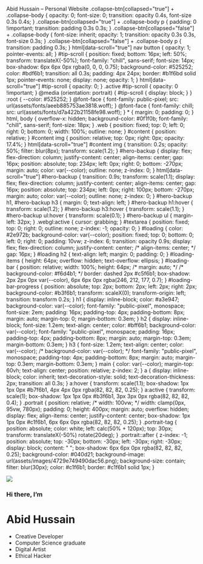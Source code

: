   Abid Hussain – Personal Website                .collapse-btn\[collapsed="true"\] + .collapse-body { opacity: 0; font-size: 0; transition: opacity 0.4s, font-size 0.3s 0.4s; } .collapse-btn\[collapsed="true"\] + .collapse-body p { padding: 0 !important; transition: padding 0.3s 0.3s; } .collapse-btn\[collapsed="false"\] + .collapse-body { font-size: inherit; opacity: 1; transition: opacity 0.3s 0.3s, font-size 0.3s; } .collapse-btn\[collapsed="false"\] + .collapse-body p { transition: padding 0.3s; } html\[data-scroll="true"\] nav button { opacity: 1; pointer-events: all; } #tip-scroll { position: fixed; bottom: 16px; left: 50%; transform: translateX(-50%); font-family: "chill", sans-serif; font-size: 14px; box-shadow: 6px 6px 0px rgba(0, 0, 0, 0.75); background-color: #525252; color: #bdf6b1; transition: all 0.3s; padding: 4px 24px; border: #b1f6bd solid 1px; pointer-events: none; display: none; opacity: 1; } html\[data-scroll="true"\] #tip-scroll { opacity: 0; } .active #tip-scroll { opacity: 0 !important; } @media (orientation: portrait) { #tip-scroll { display: block; } } :root { --color: #525252; } @font-face { font-family: public-pixel; src: url(assets/fonts/aeeb885753ae3818.woff); } @font-face { font-family: chill; src: url(assets/fonts/d7a422b21158fe98.woff); } \* { margin: 0; padding: 0; } html, body { overflow-x: hidden; background-color: #0f1f0b; font-family: "chill", sans-serif; font-size: 18px; } .web { position: fixed; top: 0; left: 0; right: 0; bottom: 0; width: 100%; outline: none; } #content { position: relative; } #content img { position: relative; top: 0px; right: 0px; opacity: 17.4%; } html\[data-scroll="true"\] #content img { transition: 0.2s; opacity: 50%; filter: blur(8px); transform: scale(1.2); } #hero-backup { display: flex; flex-direction: column; justify-content: center; align-items: center; gap: 16px; position: absolute; top: 234px; left: 0px; right: 0; bottom: -270px; margin: auto; color: var(--color); outline: none; z-index: 0; } html\[data-scroll="true"\] #hero-backup { transition: 0.9s; transform: scale(1.1); display: flex; flex-direction: column; justify-content: center; align-items: center; gap: 16px; position: absolute; top: 234px; left: 0px; right: 100px; bottom: -270px; margin: auto; color: var(--color); outline: none; z-index: 0; } #hero-backup h1, #hero-backup h3 { margin: 0; text-align: left; } #hero-backup h1:hover { transform: scale(1.2); } #hero-backup h3:hover { transform: scale(1.1); } #hero-backup ul:hover { transform: scale(0.1); } #hero-backup ul { margin-left: 32px; } .webgl:active { cursor: grabbing; } #textarea { position: fixed; top: 0; right: 0; outline: none; z-index: -1; opacity: 0; } #loading { color: #2e972b; background-color: var(--color); position: fixed; top: 0; bottom: 0; left: 0; right: 0; padding: 10vw; z-index: 6; transition: opacity 0.9s; display: flex; flex-direction: column; justify-content: center; /\* align-items: center; \*/ gap: 16px; } #loading h2 { text-align: left; margin: 0; padding: 0; } #loading-items { height: 64px; overflow: hidden; text-overflow: ellipsis; } #loading-bar { position: relative; width: 100%; height: 64px; /\* margin: auto; \*/ /\* background-color: #f6d4b1; \*/ border: dashed 2px #c5f6b1; box-shadow: 2px 2px 0px var(--color), 6px 6px 0px rgba(246, 212, 177, 0.7); } #loading-bar-progress { position: absolute; top: 2px; bottom: 2px; left: 2px; right: 2px; background-color: #b3f6b1; transform: scaleX(0); transform-origin: left; transition: transform 0.2s; } h1 { display: inline-block; color: #a3e947; background-color: var(--color); font-family: "public-pixel", monospace; font-size: 2em; padding: 16px; padding-top: 4px; padding-bottom: 8px; margin: auto; margin-top: 0; margin-bottom: 0.3em; } h2 { display: inline-block; font-size: 1.2em; text-align: center; color: #bff6b1; background-color: var(--color); font-family: "public-pixel", monospace; padding: 16px; padding-top: 4px; padding-bottom: 8px; margin: auto; margin-top: 0.3em; margin-bottom: 0.3em; } h3 { font-size: 1.2em; text-align: center; color: var(--color); /\* background-color: var(--color); \*/ font-family: "public-pixel", monospace; padding-top: 4px; padding-bottom: 8px; margin: auto; margin-top: 0.3em; margin-bottom: 0.3em; } main { color: var(--color); margin-top: 60vh; text-align: center; position: relative; z-index: 2; } a { display: inline-block; color: inherit; text-decoration-style: solid; text-decoration-thickness: 2px; transition: all 0.3s; } a:hover { transform: scale(1.1); box-shadow: 1px 1px 0px #b7f6b1, 4px 4px 0px rgba(82, 82, 82, 0.25); } a:active { transform: scale(1); box-shadow: 1px 1px 0px #b3f6b1, 3px 3px 0px rgba(82, 82, 82, 0.4); } .portrait { position: relative; /\* width: 100vw; \*/ width: clamp(0px, 95vw, 780px); padding: 0; height: 400px; margin: auto; overflow: hidden; display: flex; align-items: center; justify-content: center; box-shadow: 1px 1px 0px #c1f6b1, 6px 6px 0px rgba(82, 82, 82, 0.25); } .portrait-tag { position: absolute; color: white; left: calc(50% + 120px); top: 30px; transform: translateX(-50%) rotate(20deg); } .portrait::after { z-index: -1; position: absolute; top: -30px; bottom: -30px; left: -30px; right: -30px; display: block; content: " "; box-shadow: 6px 6px 0px rgba(82, 82, 82, 0.25); background-color: #040d21; background-image: url(assets/images/4729e749490dac56.png); background-size: contain; filter: blur(30px); color: #c1f6b1; border: #c1f6b1 solid 1px; }

![](bg.png)

### Hi there, I’m

Abid Hussain
============

*   Creative Developer
*   Computer Science graduate
*   Digital Artist
*   Ethical Hacker
 
 
 
<!---
op10y/op10y is a ✨ special ✨ repository because its `README.md` (this file) appears on your GitHub profile.
You can click the Preview link to take a look at your changes.
--->





